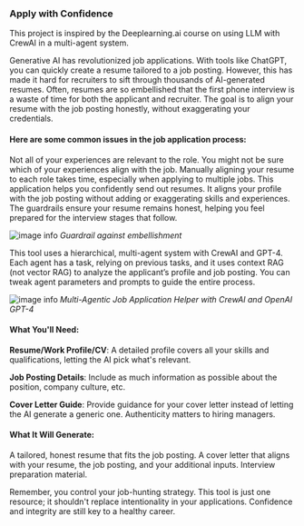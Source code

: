 ### Apply with Confidence

This project is inspired by the Deeplearning.ai course on using LLM with CrewAI in a multi-agent system.

Generative AI has revolutionized job applications. With tools like ChatGPT, you can quickly create a resume tailored to a job posting. However, this has made it hard for recruiters to sift through thousands of AI-generated resumes. Often, resumes are so embellished that the first phone interview is a waste of time for both the applicant and recruiter. The goal is to align your resume with the job posting honestly, without exaggerating your credentials.

#### Here are some common issues in the job application process:

Not all of your experiences are relevant to the role.
You might not be sure which of your experiences align with the job.
Manually aligning your resume to each role takes time, especially when applying to multiple jobs.
This application helps you confidently send out resumes. It aligns your profile with the job posting without adding or exaggerating skills and experiences. The guardrails ensure your resume remains honest, helping you feel prepared for the interview stages that follow.

![image info](./img/honesty_check.png)
*Guardrail against embellishment*


This tool uses a hierarchical, multi-agent system with CrewAI and GPT-4. Each agent has a task, relying on previous tasks, and it uses context RAG (not vector RAG) to analyze the applicant’s profile and job posting. You can tweak agent parameters and prompts to guide the entire process.


![image info](./img/multi_agent_job_helper.png)
*Multi-Agentic Job Application Helper with CrewAI and OpenAI GPT-4*


#### What You'll Need:
**Resume/Work Profile/CV**: A detailed profile covers all your skills and qualifications, letting the AI pick what's relevant.

**Job Posting Details**: Include as much information as possible about the position, company culture, etc.

**Cover Letter Guide**: Provide guidance for your cover letter instead of letting the AI generate a generic one. Authenticity matters to hiring managers.

#### What It Will Generate:
A tailored, honest resume that fits the job posting.
A cover letter that aligns with your resume, the job posting, and your additional inputs.
Interview preparation material.


Remember, you control your job-hunting strategy. This tool is just one resource; it shouldn't replace intentionality in your applications. Confidence and integrity are still key to a healthy career.

